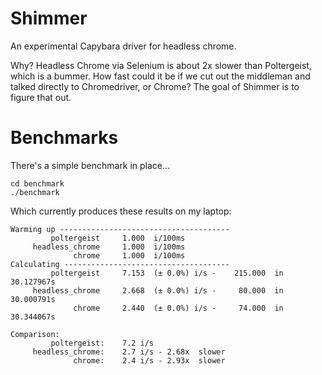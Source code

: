 # Shimmer

An experimental Capybara driver for headless chrome.

Why? Headless Chrome via Selenium is about 2x slower than Poltergeist, which is a bummer. How fast could it be if we cut out the middleman and talked directly to Chromedriver, or Chrome? The goal of Shimmer is to figure that out.

# Benchmarks

There's a simple benchmark in place...

    cd benchmark
    ./benchmark

Which currently produces these results on my laptop:

```
Warming up --------------------------------------
         poltergeist     1.000  i/100ms
     headless_chrome     1.000  i/100ms
              chrome     1.000  i/100ms
Calculating -------------------------------------
         poltergeist     7.153  (± 0.0%) i/s -    215.000  in  30.127967s
     headless_chrome     2.668  (± 0.0%) i/s -     80.000  in  30.000791s
              chrome     2.440  (± 0.0%) i/s -     74.000  in  30.344067s

Comparison:
         poltergeist:    7.2 i/s
     headless_chrome:    2.7 i/s - 2.68x  slower
              chrome:    2.4 i/s - 2.93x  slower
``` 
